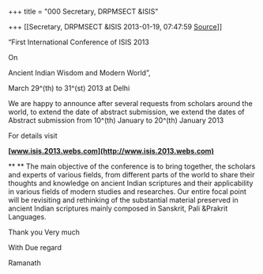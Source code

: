 +++
title = "000 Secretary, DRPMSECT &ISIS"

+++
[[Secretary, DRPMSECT &ISIS	2013-01-19, 07:47:59 [Source](https://groups.google.com/g/bvparishat/c/hs2bIlU9sqQ)]]



“First International Conference of ISIS 2013

On

Ancient Indian Wisdom and Modern World”,

March 29^(th) to 31^(st) 2013 at Delhi

We are happy to announce after several requests from scholars around the world, to extend the date of abstract submission, we extend the dates of Abstract submission from 10^(th) January to 20^(th) January 2013

For details visit

**[www.isis.2013.webs.com](http://www.isis.2013.webs.com)**

**     **     The main objective of the conference is to bring together, the scholars and experts of various fields, from different parts of the world to share their thoughts and knowledge on ancient Indian scriptures and their applicability in various fields of modern studies and researches. Our entire focal point will be revisiting and rethinking of the substantial material preserved in ancient Indian scriptures mainly composed in Sanskrit, Pali &Prakrit Languages.

Thank you Very much

With Due regard

Ramanath


